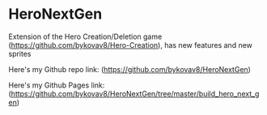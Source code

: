 # HeroNextGen
Extension of the Hero Creation/Deletion game (https://github.com/bykovav8/Hero-Creation), has new features and new sprites

Here's my Github repo link: (https://github.com/bykovav8/HeroNextGen)

Here's my Github Pages link: (https://github.com/bykovav8/HeroNextGen/tree/master/build_hero_next_gen)
